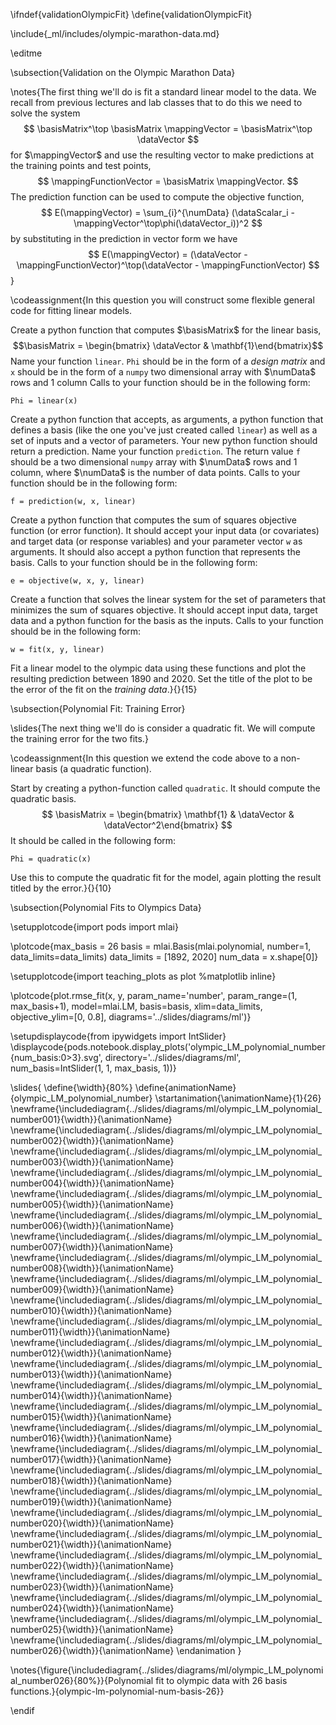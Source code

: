 \ifndef{validationOlympicFit}
\define{validationOlympicFit}

\include{_ml/includes/olympic-marathon-data.md}

\editme

\subsection{Validation on the Olympic Marathon Data}

\notes{The first thing we'll do is fit a standard linear model to the data. We recall from previous lectures and lab classes that to do this we need to solve the system
$$
\basisMatrix^\top \basisMatrix \mappingVector = \basisMatrix^\top \dataVector
$$
for $\mappingVector$  and use the resulting vector to make predictions at the training points and test points,
$$
\mappingFunctionVector = \basisMatrix \mappingVector.
$$
The prediction function can be used to compute the objective function,
$$
E(\mappingVector) = \sum_{i}^{\numData} (\dataScalar_i - \mappingVector^\top\phi(\dataVector_i))^2
$$
by substituting in the prediction in vector form we have
$$
E(\mappingVector) =  (\dataVector - \mappingFunctionVector)^\top(\dataVector - \mappingFunctionVector)
$$}

\codeassignment{In this question you will construct some flexible general code for fitting linear models.

Create a python function that computes $\basisMatrix$ for the linear basis,
$$\basisMatrix = \begin{bmatrix} \dataVector & \mathbf{1}\end{bmatrix}$$
Name your function `linear`. `Phi` should be in the form of a *design matrix* and `x` should be in the form of a `numpy` two dimensional array with $\numData$ rows and 1 column Calls to your function should be in the following form:

```Phi = linear(x)```

Create a python function that accepts, as arguments, a python function that defines a basis (like the one you've just created called `linear`) as well as a set of inputs and a vector of parameters. Your new python function should return a prediction. Name your function `prediction`. The return value `f` should be a two dimensional `numpy` array with $\numData$ rows and $1$ column, where $\numData$ is the number of data points. Calls to your function should be in the following form:

```f = prediction(w, x, linear)```

Create a python function that computes the sum of squares objective function (or error function). It should accept your input data (or covariates) and target data (or response variables) and your parameter vector `w` as arguments. It should also accept a python function that represents the basis. Calls to your function should be in the following form:

```e = objective(w, x, y, linear)```

Create a function that solves the linear system for the set of parameters that minimizes the sum of squares objective. It should accept input data, target data and a python function for the basis as the inputs. Calls to your function should be in the following form:

```w = fit(x, y, linear)```

Fit a linear model to the olympic data using these functions and plot the resulting prediction between 1890 and 2020. Set the title of the plot to be the error of the fit on the *training data*.}{}{15}

\subsection{Polynomial Fit: Training Error}

\slides{The next thing we'll do is consider a quadratic fit. We will compute the training error for the two fits.}

\codeassignment{In this question we extend the code above to a non-
linear basis (a quadratic function).

Start by creating a python-function called `quadratic`. It should compute the quadratic basis.
$$
\basisMatrix = \begin{bmatrix} \mathbf{1} & \dataVector & \dataVector^2\end{bmatrix}
$$
It should be called in the following form:

```Phi = quadratic(x)```

Use this to compute the quadratic fit for the model, again plotting the result titled by the error.}{}{10}

\subsection{Polynomial Fits to Olympics Data}

\setupplotcode{import pods
import mlai}

\plotcode{max_basis = 26
basis = mlai.Basis(mlai.polynomial, number=1, data_limits=data_limits)
data_limits = [1892, 2020]
num_data = x.shape[0]}

\setupplotcode{import teaching_plots as plot
%matplotlib inline}

\plotcode{plot.rmse_fit(x, y, param_name='number', param_range=(1, max_basis+1), 
              model=mlai.LM, basis=basis, 
              xlim=data_limits, objective_ylim=[0, 0.8],
			  diagrams='../slides/diagrams/ml')}

\setupdisplaycode{from ipywidgets import IntSlider}
\displaycode{pods.notebook.display_plots('olympic_LM_polynomial_number{num_basis:0>3}.svg', 
                            directory='../slides/diagrams/ml', 
							num_basis=IntSlider(1, 1, max_basis, 1))}

\slides{
\define{\width}{80%}
\define{animationName}{olympic_LM_polynomial_number}
\startanimation{\animationName}{1}{26}
\newframe{\includediagram{../slides/diagrams/ml/olympic_LM_polynomial_number001}{\width}}{\animationName}
\newframe{\includediagram{../slides/diagrams/ml/olympic_LM_polynomial_number002}{\width}}{\animationName}
\newframe{\includediagram{../slides/diagrams/ml/olympic_LM_polynomial_number003}{\width}}{\animationName}
\newframe{\includediagram{../slides/diagrams/ml/olympic_LM_polynomial_number004}{\width}}{\animationName}
\newframe{\includediagram{../slides/diagrams/ml/olympic_LM_polynomial_number005}{\width}}{\animationName}
\newframe{\includediagram{../slides/diagrams/ml/olympic_LM_polynomial_number006}{\width}}{\animationName}
\newframe{\includediagram{../slides/diagrams/ml/olympic_LM_polynomial_number007}{\width}}{\animationName}
\newframe{\includediagram{../slides/diagrams/ml/olympic_LM_polynomial_number008}{\width}}{\animationName}
\newframe{\includediagram{../slides/diagrams/ml/olympic_LM_polynomial_number009}{\width}}{\animationName}
\newframe{\includediagram{../slides/diagrams/ml/olympic_LM_polynomial_number010}{\width}}{\animationName}
\newframe{\includediagram{../slides/diagrams/ml/olympic_LM_polynomial_number011}{\width}}{\animationName}
\newframe{\includediagram{../slides/diagrams/ml/olympic_LM_polynomial_number012}{\width}}{\animationName}
\newframe{\includediagram{../slides/diagrams/ml/olympic_LM_polynomial_number013}{\width}}{\animationName}
\newframe{\includediagram{../slides/diagrams/ml/olympic_LM_polynomial_number014}{\width}}{\animationName}
\newframe{\includediagram{../slides/diagrams/ml/olympic_LM_polynomial_number015}{\width}}{\animationName}
\newframe{\includediagram{../slides/diagrams/ml/olympic_LM_polynomial_number016}{\width}}{\animationName}
\newframe{\includediagram{../slides/diagrams/ml/olympic_LM_polynomial_number017}{\width}}{\animationName}
\newframe{\includediagram{../slides/diagrams/ml/olympic_LM_polynomial_number018}{\width}}{\animationName}
\newframe{\includediagram{../slides/diagrams/ml/olympic_LM_polynomial_number019}{\width}}{\animationName}
\newframe{\includediagram{../slides/diagrams/ml/olympic_LM_polynomial_number020}{\width}}{\animationName}
\newframe{\includediagram{../slides/diagrams/ml/olympic_LM_polynomial_number021}{\width}}{\animationName}
\newframe{\includediagram{../slides/diagrams/ml/olympic_LM_polynomial_number022}{\width}}{\animationName}
\newframe{\includediagram{../slides/diagrams/ml/olympic_LM_polynomial_number023}{\width}}{\animationName}
\newframe{\includediagram{../slides/diagrams/ml/olympic_LM_polynomial_number024}{\width}}{\animationName}
\newframe{\includediagram{../slides/diagrams/ml/olympic_LM_polynomial_number025}{\width}}{\animationName}
\newframe{\includediagram{../slides/diagrams/ml/olympic_LM_polynomial_number026}{\width}}{\animationName}
\endanimation
}

\notes{\figure{\includediagram{../slides/diagrams/ml/olympic_LM_polynomial_number026}{80%}}{Polynomial fit to olympic data with 26 basis functions.}{olympic-lm-polynomial-num-basis-26}}

\endif
